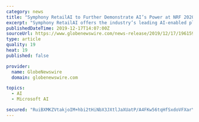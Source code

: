 ```yaml
---
category: news
title: "Symphony RetailAI to Further Demonstrate AI’s Power at NRF 2020"
excerpt: "Symphony RetailAI offers the industry’s leading AI-enabled platform accompanied by a suite of customer-centric solutions ... 25 global grocery retailers and 25 of the top 25 global CPG manufacturers – all through the Microsoft Azure Cloud. Symphony RetailAI is a SymphonyAI company."
publishedDateTime: 2019-12-17T14:07:00Z
sourceUrl: https://www.globenewswire.com/news-release/2019/12/17/1961598/0/en/Symphony-RetailAI-to-Further-Demonstrate-AI-s-Power-at-NRF-2020.html
type: article
quality: 19
heat: 19
published: false

provider:
  name: GlobeNewswire
  domain: globenewswire.com

topics:
  - AI
  - Microsoft AI

secured: "RuiBXMKZVtakjoIM+hbi2tHiNbX3JXtlJaXUatP/A4FKw56tqHfSxdoVFXarYt00g7G1CdkGy5B/VXJAFSLgW98dNETrTgf+umwQE1hiVqs1SOEOvMpEI96Yv0Rpxb/7VSlnLFV9Gq5RUFLj/DKIWrBBGR3KOF2mz/+IINRhM/SCJUajW8ayK+nt3q/imnchN+Dn2C2pljiAgUTVQg1M/dRKGJipcpCEB0Vmf3X+T9ZW8nUmAzjn+6qxGA/OcceCTbCh4LfUoANl4muuiyYlhA==;50J+vUIItSGgh2dHxY29kg=="
---
```



